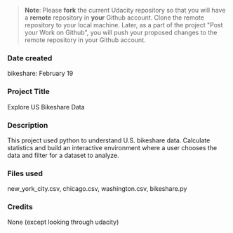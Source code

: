 >**Note**: Please **fork** the current Udacity repository so that you will have a **remote** repository in **your** Github account. Clone the remote repository to your local machine. Later, as a part of the project "Post your Work on Github", you will push your proposed changes to the remote repository in your Github account.

### Date created
bikeshare: February 19



### Project Title
Explore US Bikeshare Data


### Description
This project used python to understand U.S. bikeshare data. Calculate statistics and build an interactive environment where a user chooses the data and filter for a dataset to analyze.


### Files used
new_york_city.csv, chicago.csv, washington.csv, bikeshare.py

### Credits
None (except looking through udacity)
